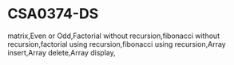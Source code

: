 # CSA0374-DS
matrix,Even or Odd,Factorial without recursion,fibonacci without recursion,factorial using recursion,fibonacci using recursion,Array insert,Array delete,Array display,
